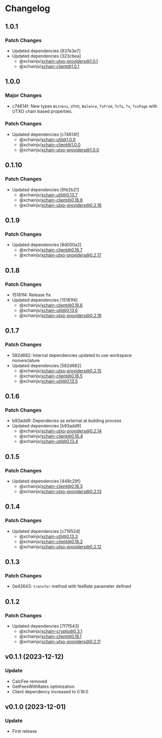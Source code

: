# Changelog

## 1.0.1

### Patch Changes

- Updated dependencies [837e3e7]
- Updated dependencies [323cbea]
  - @xchainjs/xchain-utxo-providers@1.0.1
  - @xchainjs/xchain-client@1.0.1

## 1.0.0

### Major Changes

- c74614f: New types `Witness`, `UTXO`, `Balance`, `TxFrom`, `TxTo`, `Tx`, `TxsPage` with UTXO chain based properties.

### Patch Changes

- Updated dependencies [c74614f]
  - @xchainjs/xchain-util@1.0.0
  - @xchainjs/xchain-client@1.0.0
  - @xchainjs/xchain-utxo-providers@1.0.0

## 0.1.10

### Patch Changes

- Updated dependencies [6fe2b21]
  - @xchainjs/xchain-util@0.13.7
  - @xchainjs/xchain-client@0.16.8
  - @xchainjs/xchain-utxo-providers@0.2.18

## 0.1.9

### Patch Changes

- Updated dependencies [8d000a2]
  - @xchainjs/xchain-client@0.16.7
  - @xchainjs/xchain-utxo-providers@0.2.17

## 0.1.8

### Patch Changes

- 15181f4: Release fix
- Updated dependencies [15181f4]
  - @xchainjs/xchain-client@0.16.6
  - @xchainjs/xchain-util@0.13.6
  - @xchainjs/xchain-utxo-providers@0.2.16

## 0.1.7

### Patch Changes

- 582d682: Internal dependencies updated to use workspace nomenclature
- Updated dependencies [582d682]
  - @xchainjs/xchain-utxo-providers@0.2.15
  - @xchainjs/xchain-client@0.16.5
  - @xchainjs/xchain-util@0.13.5

## 0.1.6

### Patch Changes

- b93add9: Dependecies as external at building process
- Updated dependencies [b93add9]
  - @xchainjs/xchain-utxo-providers@0.2.14
  - @xchainjs/xchain-client@0.16.4
  - @xchainjs/xchain-util@0.13.4

## 0.1.5

### Patch Changes

- Updated dependencies [448c29f]
  - @xchainjs/xchain-client@0.16.3
  - @xchainjs/xchain-utxo-providers@0.2.13

## 0.1.4

### Patch Changes

- Updated dependencies [c71952d]
  - @xchainjs/xchain-util@0.13.3
  - @xchainjs/xchain-client@0.16.2
  - @xchainjs/xchain-utxo-providers@0.2.12

## 0.1.3

### Patch Changes

- 0e42643: `transfer` method with feeRate parameter defined

## 0.1.2

### Patch Changes

- Updated dependencies [7f7f543]
  - @xchainjs/xchain-crypto@0.3.1
  - @xchainjs/xchain-client@0.16.1
  - @xchainjs/xchain-utxo-providers@0.2.11

## v0.1.1 (2023-12-12)

### Update

- CalcFee removed
- GetFeesWithRates optimization
- Client dependency increased to 0.16.0

## v0.1.0 (2023-12-01)

### Update

- First release
